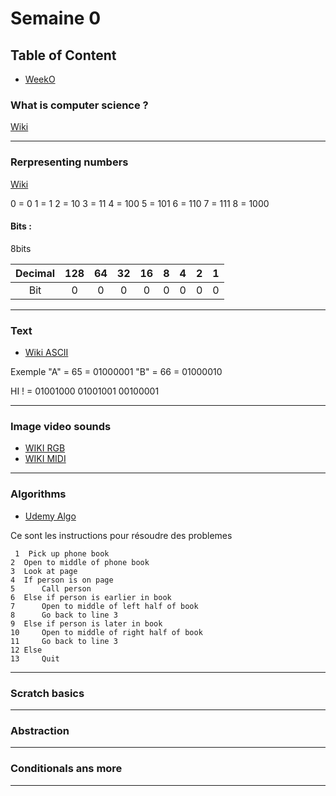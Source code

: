 
# Semaine 0

## Table of Content

- [WeekO](https://cs50.harvard.edu/x/2022/notes/0/)

### What is computer science ?

[Wiki](https://en.wikipedia.org/wiki/Computer_science)

---

### Rerpresenting numbers

[Wiki](https://en.wikipedia.org/wiki/Binary_number)

0 = 0 
1 = 1 
2 = 10 
3 = 11 
4 = 100 
5 = 101 
6 = 110 
7 = 111 
8 = 1000 

#### Bits :

8bits 

| Decimal | 128 | 64 | 32 | 16 | 8 | 4 | 2 | 1 | 
| :--: | :-: | :-: | :-: | :-: | :-: | :-: | :-: | :-: |
| Bit | 0 | 0 | 0 | 0 | 0 | 0 | 0 | 0 | 


---

### Text

- [Wiki ASCII](https://en.wikipedia.org/wiki/ASCII)

Exemple 
 "A" = 65 = 01000001
 "B" = 66 = 01000010

HI ! = 01001000 01001001 00100001

---

### Image video sounds

- [WIKI RGB](https://fr.wikipedia.org/wiki/Codage_informatique_des_couleurs)
- [WIKI MIDI](https://en.wikipedia.org/wiki/MIDI)

---

### Algorithms

- [Udemy Algo](https://www.udemy.com/courses/search/?q=algorithms&src=sac&kw=algo)

Ce sont les instructions pour résoudre des problemes 

```
 1  Pick up phone book
2  Open to middle of phone book
3  Look at page
4  If person is on page
5      Call person
6  Else if person is earlier in book
7      Open to middle of left half of book
8      Go back to line 3
9  Else if person is later in book
10     Open to middle of right half of book
11     Go back to line 3
12 Else
13     Quit
```

---

### Scratch basics

---

### Abstraction

---

### Conditionals ans more 

---

